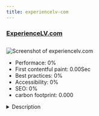 ```yaml
---
title: experiencelv-com
---
```


<div style="height: 3rem">
  <a href="https://experiencelv.com"><h3>ExperienceLV.com</h3></a>
</div>
<img loading="lazy" src="" alt="Screenshot of experiencelv.com" />
<ul>
  <li>Performace: 0%</li>
  <li>
    First contentful paint:
    0.00Sec
  </li>
  <li>Best practices: 0%</li>
  <li>Accessibility: 0%</li>
  <li>SEO: 0%</li>
  <li>carbon footprint: 0.000</li>
</ul>
<details>
  <summary>Description</summary>
  <p>The most complete Las Vegas resource. Visitors and locals can find everything Las Vegas has to one place.  Events, restaurants, hotels, transportation, nightclubs, shows, spas, offers, discounts, shopping, tours, autos, classifieds, real estate and more.I started putting this together about 9 months ago.  I only get to work on it 3 or nights a week.  I think it is coming together nicely and I hope it will be a success!</p>
</details>

